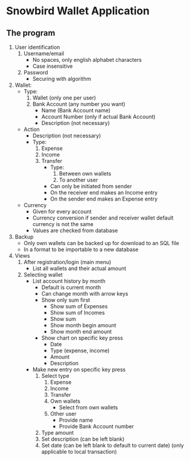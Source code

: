 # Snowbird Wallet Application

## The program
1. User identification
   1. Username/email
      * No spaces, only english alphabet characters
      * Case insensitive
   2. Password
      * Securing with algorithm
2. Wallet:
    - Type:
      1. Wallet (only one per user)
      2. Bank Account (any number you want)
         - Name (Bank Account name)
         - Account Number (only if actual Bank Account)
         - Description (not necessary)
    - Action
       - Description (not necessary)
       - Type:
         1. Expense
         3. Income
         3. Transfer
            - Type:
              1. Between own wallets
              2. To another user
            * Can only be initiated from sender
            * On the receiver end makes an Income entry
            * On the sender end makes an Expense entry
    - Currency
      * Given for every account
      * Currency conversion if sender and receiver wallet default currency is not the same
      * Values are checked from database
3. Backup
   * Only own wallets can be backed up for download to an SQL file
   * In a format to be importable to a new database
4. Views
    1. After registration/login (main menu)
       - List all wallets and their actual amount
    3. Selecting wallet
       - List account history by month
         * Default is current month
         * Can change month with arrow keys
         * Show only sum first
           - Show sum of Expenses
           - Show sum of Incomes
           - Show sum
           - Show month begin amount
           - Show month end amount
         * Show chart on specific key press
           - Date
           - Type (expense, income)
           - Amount
           - Description
       - Make new entry on specific key press
         1. Select type
            1. Expense
            2. Income
            3. Transfer
              1. Own wallets
                 - Select from own wallets
              2. Other user
                 - Provide name
                 - Provide Bank Account number
         2. Type amount
         3. Set description (can be left blank)
         4. Set date (can be left blank to default to current date) (only applicable to local transaction)
